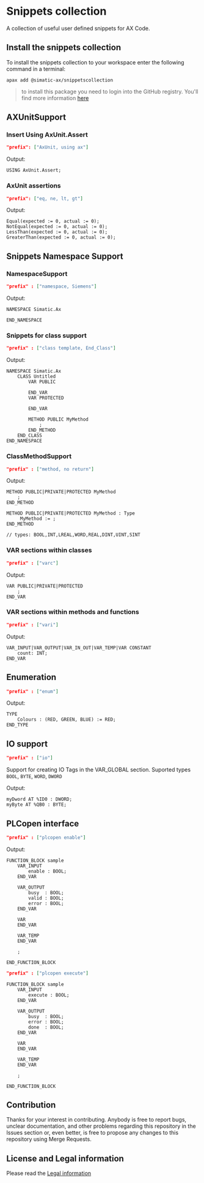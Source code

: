 # Snippets collection

A collection of useful user defined snippets for AX Code. 
## Install the snippets collection

To install the snippets collection to your workspace enter the following command in a terminal:

```
apax add @simatic-ax/snippetscollection
```

> to install this package you need to login into the GitHub registry. You'll find more information [here](https://github.com/simatic-ax/.github/blob/main/doc/personalaccesstoken.md) 

## AXUnitSupport

### Insert Using AxUnit.Assert
```json
"prefix": ["AxUnit, using ax"]
```

Output:
```iecst
USING AxUnit.Assert;
```

### AxUnit assertions 
```json
"prefix": ["eq, ne, lt, gt"]
```

Output:
```iecst
Equal(expected := 0, actual := 0);
NotEqual(expected := 0, actual := 0);
LessThan(expected := 0, actual := 0);
GreaterThan(expected := 0, actual := 0);
```



## Snippets Namespace Support

### NamespaceSupport
```json
"prefix" : ["namespace, Siemens"]
```

Output:
```iecst
NAMESPACE Simatic.Ax
    
END_NAMESPACE
```
### Snippets for class support
```json
"prefix" : ["class template, End_Class"]
```

Output:
```iecst
NAMESPACE Simatic.Ax
    CLASS Untitled
        VAR PUBLIC
            
        END_VAR
        VAR PROTECTED
            
        END_VAR
        
        METHOD PUBLIC MyMethod
            ;
        END_METHOD
    END_CLASS
END_NAMESPACE
```

### ClassMethodSupport

```json
"prefix" : ["method, no return"]
```

Output:
```iecst
METHOD PUBLIC|PRIVATE|PROTECTED MyMethod
    ;
END_METHOD

METHOD PUBLIC|PRIVATE|PROTECTED MyMethod : Type
     MyMethod := ;
END_METHOD

// types: BOOL,INT,LREAL,WORD,REAL,DINT,UINT,SINT
```

### VAR sections within classes
```json
"prefix" : ["varc"]
```


Output:
```iecst
VAR PUBLIC|PRIVATE|PROTECTED 
    ;
END_VAR
```


### VAR sections within methods and functions
```json
"prefix" : ["vari"]
```
Output:
```iecst
VAR_INPUT|VAR_OUTPUT|VAR_IN_OUT|VAR_TEMP|VAR CONSTANT
    count: INT;
END_VAR
```

## Enumeration
```json
"prefix" : ["enum"]
```

Output: 
```iec-st
TYPE
    Colours : (RED, GREEN, BLUE) := RED;
END_TYPE
```
## IO support

```json
"prefix" : ["io"]
```

Support for creating IO Tags in the VAR_GLOBAL section. Suported types `BOOL`, `BYTE`, `WORD`, `DWORD`

Output:
```iec-st
myDword AT %ID0 : DWORD;
myByte AT %QB0 : BYTE;
```

## PLCopen interface 

```json
"prefix" : ["plcopen enable"]
```

Output:
```
FUNCTION_BLOCK sample
    VAR_INPUT
        enable : BOOL;
    END_VAR

    VAR_OUTPUT
        busy  : BOOL;
        valid : BOOL;
        error : BOOL;
    END_VAR

    VAR
    END_VAR

    VAR_TEMP
    END_VAR

    ;

END_FUNCTION_BLOCK
```

```json
"prefix" : ["plcopen execute"]
```

```
FUNCTION_BLOCK sample
    VAR_INPUT
        execute : BOOL;
    END_VAR

    VAR_OUTPUT
        busy  : BOOL;
        error : BOOL;
        done  : BOOL;
    END_VAR

    VAR
    END_VAR

    VAR_TEMP
    END_VAR

    ;

END_FUNCTION_BLOCK
```

## Contribution
Thanks for your interest in contributing. Anybody is free to report bugs, unclear documentation, and other problems regarding this repository in the Issues section or, even better, is free to propose any changes to this repository using Merge Requests.

## License and Legal information

Please read the [Legal information](LICENSE.md)

